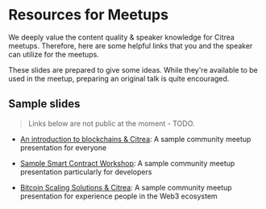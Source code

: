 # Resources for Meetups

We deeply value the content quality & speaker knowledge for Citrea meetups. Therefore, here are some helpful links that you and the speaker can utilize for the meetups. 

These slides are prepared to give some ideas. While they're available to be used in the meetup, preparing an original talk is quite encouraged.

## Sample slides

> Links below are not public at the moment - TODO.

- [An introduction to blockchains & Citrea](https://docs.google.com/presentation/d/1IpHKM3A86zdE848NSQtQepNJzY9Y-1pyDiv0-Vyo3Gw/edit?usp=sharing): A sample community meetup presentation for everyone

- [Sample Smart Contract Workshop](https://docs.google.com/presentation/d/1aJjovmo5fs0LJuev_pGysE7MjEVVO4PUb3KA8zwovj8/edit?usp=sharing): A sample community meetup presentation particularly for developers

- [Bitcoin Scaling Solutions & Citrea](https://docs.google.com/presentation/d/1L-xhlKb3NKkZdWkdcGDrtQKmySp8tWpsezuUVwuUFXE/edit?usp=sharing): A sample community meetup presentation for experience people in the Web3 ecosystem